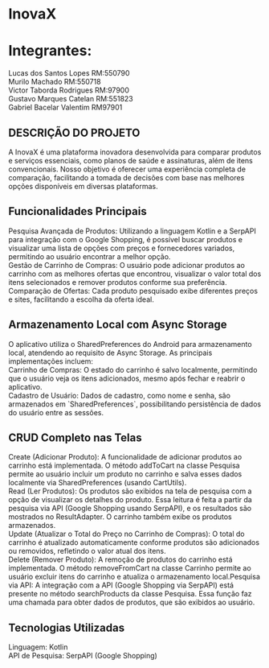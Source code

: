 <h1>InovaX</h1>

<h1>Integrantes:</h1>
Lucas dos Santos Lopes RM:550790<br>
Murilo Machado RM:550718<br> 
Victor Taborda Rodrigues RM:97900<br>
Gustavo Marques Catelan RM:551823<br> 
Gabriel Bacelar Valentim RM97901

<h2>DESCRIÇÃO DO PROJETO</h2>
A InovaX é uma plataforma inovadora desenvolvida para comparar produtos e serviços essenciais, como planos de saúde e assinaturas, além de itens convencionais. 
Nosso objetivo é oferecer uma experiência completa de comparação, facilitando a tomada de decisões com base nas melhores opções disponíveis em diversas plataformas.

<h2>Funcionalidades Principais</h2>
Pesquisa Avançada de Produtos: Utilizando a linguagem Kotlin e a SerpAPI para integração com o Google Shopping, é possível buscar produtos e visualizar uma lista de opções com preços e fornecedores variados, permitindo ao usuário encontrar a melhor opção.<br>
Gestão de Carrinho de Compras: O usuário pode adicionar produtos ao carrinho com as melhores ofertas que encontrou, visualizar o valor total dos itens selecionados e remover produtos conforme sua preferência.<br>
Comparação de Ofertas: Cada produto pesquisado exibe diferentes preços e sites, facilitando a escolha da oferta ideal.<br>

<h2>Armazenamento Local com Async Storage</h2>
O aplicativo utiliza o SharedPreferences do Android para armazenamento local, atendendo ao requisito de Async Storage. As principais implementações incluem:<br>
Carrinho de Compras: O estado do carrinho é salvo localmente, permitindo que o usuário veja os itens adicionados, mesmo após fechar e reabrir o aplicativo.<br>
Cadastro de Usuário: Dados de cadastro, como nome e senha, são armazenados em `SharedPreferences`, possibilitando persistência de dados do usuário entre as sessões.<br>

<h2>CRUD Completo nas Telas</h2>
Create (Adicionar Produto): A funcionalidade de adicionar produtos ao carrinho está implementada. O método addToCart na classe Pesquisa permite ao usuário incluir um produto no carrinho e salva esses dados localmente via SharedPreferences (usando CartUtils). <br>
Read (Ler Produtos): Os produtos são exibidos na tela de pesquisa com a opção de visualizar os detalhes do produto. Essa leitura é feita a partir da pesquisa via API (Google Shopping usando SerpAPI), e os resultados são mostrados no ResultAdapter. O carrinho também exibe os produtos armazenados. <br>
Update (Atualizar o Total do Preço no Carrinho de Compras): O total do carrinho é atualizado automaticamente conforme produtos são adicionados ou removidos, refletindo o valor atual dos itens. <br>
Delete (Remover Produto): A remoção de produtos do carrinho está implementada. O método removeFromCart na classe Carrinho permite ao usuário excluir itens do carrinho e atualiza o armazenamento local.Pesquisa via API: A integração com a API (Google Shopping via SerpAPI) está presente no método searchProducts da classe Pesquisa. Essa função faz uma chamada para obter dados de produtos, que são exibidos ao usuário. <br>

<h2>Tecnologias Utilizadas</h2>
Linguagem: Kotlin<br>
API de Pesquisa: SerpAPI (Google Shopping)
